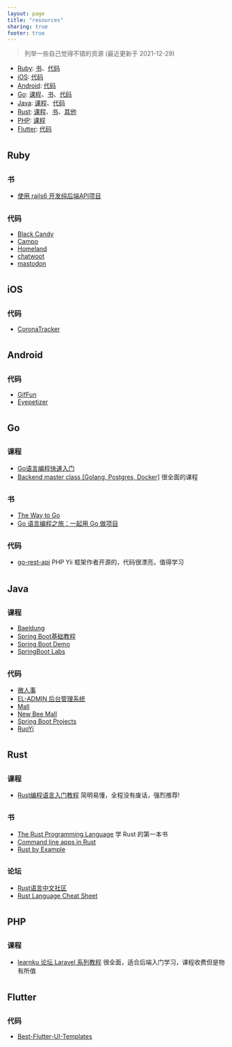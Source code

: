 ```yaml
---
layout: page
title: "resources"
sharing: true
footer: true
---
```


> 列举一些自己觉得不错的资源 (最近更新于 2021-12-29)

* [Ruby](#ruby): [书](#ruby-book)、[代码](#ruby-code)
* [iOS](#ios): [代码](#ios-code)
* [Android](#android): [代码](#android-code)
* [Go](#go): [课程](#go-course)、[书](#go-book)、[代码](#go-code)
* [Java](#java): [课程](#java-course)、[代码](#java-code)
* [Rust](#rust): [课程](#rust-course)、[书](#rust-book)、[其他](#rust-other)
* [PHP](#php): [课程](#php-course)
* [Flutter](#flutter): [代码](#flutter-code)

# <h2 id="ruby">Ruby</h2>
## <h3 id="ruby-book">书</h3>
- [使用 rails6 开发纯后端API项目](https://github.com/letseeqiji/pure-rails6-api)

## <h3 id="ruby-code">代码</h3>
- [Black Candy](https://github.com/aidewoode/black_candy)
- [Campo](https://github.com/getcampo/campo)
- [Homeland](https://github.com/ruby-china/homeland)
- [chatwoot](https://github.com/chatwoot/chatwoot)
- [mastodon](https://github.com/mastodon/mastodon)

# <h2 id="ios">iOS</h2>
## <h3 id="ios-code">代码</h3>
- [CoronaTracker](https://github.com/mhdhejazi/CoronaTracker)


# <h2 id="android">Android</h2>
## <h3 id="android-code">代码</h3>
- [GifFun](https://github.com/guolindev/giffun)
- [Eyepetizer](https://github.com/VIPyinzhiwei/Eyepetizer)


# <h2 id="go">Go</h2>
## <h3 id="go-course">课程</h3>
- [Go语言编程快速入门](https://www.bilibili.com/video/BV1fD4y1m7TD)
- [Backend master class [Golang, Postgres, Docker]](https://www.youtube.com/playlist?list=PLy_6D98if3ULEtXtNSY_2qN21VCKgoQAE) 很全面的课程

## <h3 id="go-book">书</h3>
- [The Way to Go](https://www.cntofu.com/book/14/readme.html)
- [Go 语言编程之旅：一起用 Go 做项目](https://golang2.eddycjy.com/)

## <h3 id="go-code">代码</h3>
- [go-rest-api](https://github.com/qiangxue/go-rest-api) PHP Yii 框架作者开源的，代码很漂亮，值得学习


# <h2 id="java">Java</h2>
## <h3 id="java-course">课程</h3>
- [Baeldung](https://www.baeldung.com/)
- [Spring Boot基础教程](https://github.com/dyc87112/SpringBoot-Learning)
- [Spring Boot Demo](https://github.com/xkcoding/spring-boot-demo)
- [SpringBoot Labs](https://github.com/YunaiV/SpringBoot-Labs)

## <h3 id="java-code">代码</h3>
- [微人事](https://github.com/lenve/vhr)
- [EL-ADMIN 后台管理系统](https://github.com/elunez/eladmin)
- [Mall](https://github.com/macrozheng/mall)
- [New Bee Mall](https://github.com/newbee-ltd/newbee-mall-plus)
- [Spring Boot Projects](https://github.com/ZHENFENG13/spring-boot-projects)
- [RuoYi](https://gitee.com/y_project/RuoYi)

# <h2 id="rust">Rust</h2>
## <h3 id="rust-course">课程</h3>
- [Rust编程语言入门教程](https://www.bilibili.com/video/BV1hp4y1k7SV) 简明易懂，全程没有废话，强烈推荐!

## <h3 id="rust-book">书</h3>
- [The Rust Programming Language](https://doc.rust-lang.org/book/) 学 Rust 的第一本书
- [Command line apps in Rust](https://rust-cli.github.io/book/index.html)
- [Rust by Example](https://doc.rust-lang.org/stable/rust-by-example/index.html)

## <h3 id="rust-other">论坛</h3>
- [Rust语言中文社区](https://rustcc.cn/)
- [Rust Language Cheat Sheet](https://cheats.rs/)

# <h2 id="php">PHP</h2>
## <h3 id="php-course">课程</h3>
- [learnku 论坛 Laravel 系列教程](https://learnku.com/laravel/courses) 很全面，适合后端入门学习，课程收费但是物有所值

# <h2 id="flutter">Flutter</h2>
## <h3 id="flutter-code">代码</h3>
- [Best-Flutter-UI-Templates](https://github.com/mitesh77/Best-Flutter-UI-Templates)

